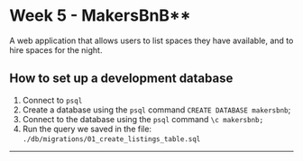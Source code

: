 # Week 5 - MakersBnB**
A web application that allows users to list spaces they have available, and to hire spaces for the night.

## How to set up a development database
1. Connect to ```psql```
2. Create a database using the ```psql``` command ```CREATE DATABASE makersbnb```;
3. Connect to the database using the ```psql``` command ```\c makersbnb;```
4. Run the query we saved in the file: ```./db/migrations/01_create_listings_table.sql```

----